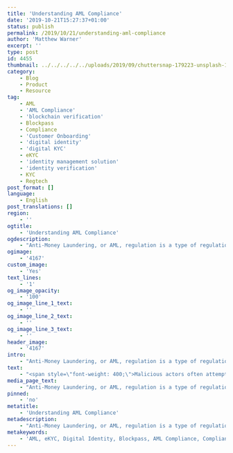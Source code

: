 ```yaml
---
title: 'Understanding AML Compliance'
date: '2019-10-21T15:27:37+01:00'
status: publish
permalink: /2019/10/21/understanding-aml-compliance
author: 'Matthew Warner'
excerpt: ''
type: post
id: 4455
thumbnail: ../../../../../uploads/2019/09/chuttersnap-179223-unsplash-150x150.jpg
category:
    - Blog
    - Product
    - Resource
tag:
    - AML
    - 'AML Compliance'
    - 'blockchain verification'
    - Blockpass
    - Compliance
    - 'Customer Onboarding'
    - 'digital identity'
    - 'digital KYC'
    - eKYC
    - 'identity management solution'
    - 'identity verification'
    - KYC
    - Regtech
post_format: []
language:
    - English
post_translations: []
region:
    - ''
ogtitle:
    - 'Understanding AML Compliance'
ogdescription:
    - "Anti-Money Laundering, or AML, regulation is a type of regulation which, similar to Know Your Customer (KYC), is designed to prevent criminals from using various industries and businesses. Compliance with these regulations are required for financial services around the world.\_"
ogimage:
    - '4167'
custom_image:
    - 'Yes'
text_lines:
    - '1'
og_image_opacity:
    - '100'
og_image_line_1_text:
    - ''
og_image_line_2_text:
    - ''
og_image_line_3_text:
    - ''
header_image:
    - '4167'
intro:
    - "Anti-Money Laundering, or AML, regulation is a type of regulation which, similar to Know Your Customer (KYC), is designed to prevent criminals from using various industries and businesses. Compliance with these regulations are required for financial services around the world.\_"
text:
    - "<span style=\"font-weight: 400;\">Malicious actors often attempt to launder money: hide their involvement with illegally-gained money through various methods and channels in order to avoid detection and prosecution. There are various ways in which money can be laundered: through financial services such as banks and exchanges, spending the money in a gambling enterprise such as a casino and receiving winnings, purchasing goods such as art which are then sold off, or by various other means; all of these methods involve the criminal spending ‘dirty’ money and receiving ‘clean’ money that can’t be traced back to the crime. The measures to counteract these different money laundering methods, and others, all fall under the anti-money laundering regulations which are designed to combat the different styles criminals attempt to employ.\_</span>\r\n\r\n<span style=\"font-weight: 400;\">Without AML measures, criminals would be free to use money made from illicit activities and send it around the world at will without being caught. Besides the obvious advantage this would give to criminals, and the social and economic impact on legitimate people and businesses this would have where it was taking place, there is also the linked concern that money gained through criminal activity can be a significant funding source for terrorism. When AML measures are missing or lacking, crime and terrorism is allowed to thrive. This is not a problem that has sprung up in the last few years; money laundering has been an issue almost as long as money has been around, though the term is thought to date back to the early 1900s where Italian monsters would use laundromat businesses to disguise their illegally-gained money. A </span><a href=\"https://www.zyen.com/media/documents/AMLR_FULL.pdf\"><span style=\"font-weight: 400;\">report </span></a><span style=\"font-weight: 400;\">by financial services consultancy Z/Yen in London back in 2005 highlighted the issue when it estimated that money laundering involved well over £100bn in UK and US alone, and with the increasing popularity of international payment and remittance channels and an increase of more than 25% in Global GDP since then, there is likely to be a corresponding increase in money laundering. Indeed, the </span><a href=\"https://www.unodc.org/unodc/en/money-laundering/globalization.html\"><span style=\"font-weight: 400;\">UNODC</span></a><span style=\"font-weight: 400;\"> puts the estimated money laundering figure somewhere between 2-5% of Global GDP.</span>\r\n\r\n<span style=\"font-weight: 400;\">Despite the vital importance of AML regulations, complying with them can often be a time consuming and costly process. </span><a href=\"https://www.fintech.finance/01-news/anti-money-laundering-compliance-costs-of-83-5-billion-a-year/\"><span style=\"font-weight: 400;\">Various</span> </a><a href=\"https://www.complianceweek.com/aml-programs-continue-to-vex-banks-in-cost-complexity/24749.article\"><span style=\"font-weight: 400;\">reports </span></a><span style=\"font-weight: 400;\">highlight the cost of compliance. Some companies perform ALM checks in-house, but have to spend valuable man-hours conducting the checks and take the liability of it onto themselves. Others may choose to outsource the AML checks to a third party, but that can be much more expensive. It is to technology that businesses must turn to find their answer; this is the approach taken by Blockpass for its solutions.\_</span>\r\n\r\n<span style=\"font-weight: 400;\">The Blockpass Mobile App provides identity verification which covers both KYC and AML regulation compliance. Users fill out the relevant details and are checked against the required lists and criteria to ensure they are not associated with criminal activity. By having these checks performed by Blockpass’ partners, companies using Blockpass’ Identity Verification solutions do not have to worry about their personal liability in screening applicants. Due to the methods and approach Blockpass employs, and the technology being used, verification and onboarding happens almost instantaneously for pre-existing Blockpass users, and is usually very rapid for new Blockpass users. In addition, because Blockpass puts users in control of their data and certifications, the solution can be offered at a vastly reduced cost compared to traditional alternatives.\_\_\_</span>\r\n\r\n<span style=\"font-weight: 400;\">Blockpass has three solutions which cover AML regulations, and other solutions for those that don’t require the AML component. The most comprehensive offering is the KYC Connect Enterprise™ product, an enterprise-grade solution which offers the highest level and coverage of service. The flagship KYC Connect Pro™ solution includes checks of customer identities against AML watchlists alongside authenticating documents. Finally, the KYC Connect AML™ can be implemented alongside any document authentication system and uses the very same technology as the other solutions to flag malicious actors.</span>"
media_page_text:
    - "Anti-Money Laundering, or AML, regulation is a type of regulation which, similar to Know Your Customer (KYC), is designed to prevent criminals from using various industries and businesses. Compliance with these regulations are required for financial services around the world.\_"
pinned:
    - 'no'
metatitle:
    - 'Understanding AML Compliance'
metadescription:
    - "Anti-Money Laundering, or AML, regulation is a type of regulation which, similar to Know Your Customer (KYC), is designed to prevent criminals from using various industries and businesses. Compliance with these regulations are required for financial services around the world.\_"
metakeywords:
    - 'AML, eKYC, Digital Identity, Blockpass, AML Compliance, Compliance, Customer Onboarding, Digital identity, identity management solution, Identity Verification, KYC, regtech, blockchain verification, digital KYC'
---
```

<!DOCTYPE html PUBLIC "-//W3C//DTD HTML 4.0 Transitional//EN" "http://www.w3.org/TR/REC-html40/loose.dtd">
<?xml encoding="UTF-8">
